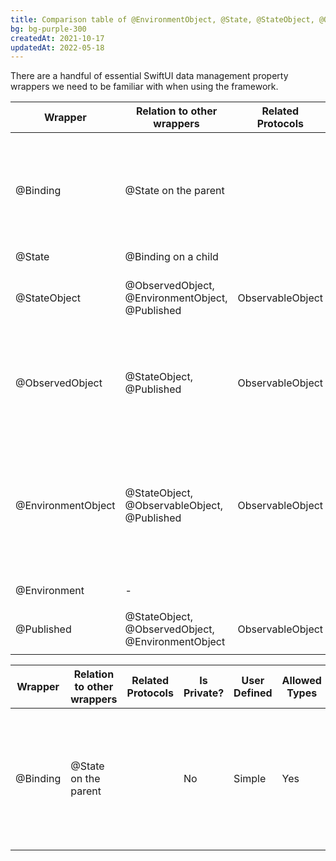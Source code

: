 ```yaml
---
title: Comparison table of @EnvironmentObject, @State, @StateObject, @ObservedObject, @Environment
bg: bg-purple-300
createdAt: 2021-10-17
updatedAt: 2022-05-18
---
```


There are a handful of essential SwiftUI data management property wrappers we need to be familiar with when using the framework. 

| Wrapper            | Relation to other wrappers                        | Related Protocols | Is Private?     | Allowed Types   | User Defined | Notes |
| ------------------ | -----------------------------------------------   | ----------------- | --------------- | -------------   | --------     | ----- |
| @Binding           | @State on the parent                              |                   | No              | Simple          | Yes          | When a parent has an @State that you want to bind to from a child view. Play button example where a play button uses and toggles the `isPlaying` property of a parent view.       |
| @State             | @Binding on a child                               |                   | Yes             | Simple          | Yes          | -      |
| @StateObject       | @ObservedObject, @EnvironmentObject, @Published   | ObservableObject  | No              | Complex         | Yes          | Use this to instantiate an ObservableObject directly in a local view.     |
| @ObservedObject    | @StateObject, @Published                          | ObservableObject  | No              | Complex         | Yes          | A property wrapped with @ObservedObject should always have its value passed in externally, i.e. from an @StateObject in an ancestor      |
| @EnvironmentObject | @StateObject, @ObservableObject, @Published       | ObservableObject  | No              | Complex         | Yes          | Similarly to @ObservedObject an @EnvironmentObject should always haves its value passed in externally. These are just ObservableObjects stored in the environment.      |
| @Environment       | -                                                 |                   | No              | Simple, Complex | No           | [Complete list of environment values](https://developer.apple.com/documentation/swiftui/environmentvalues) |
| @Published         | @StateObject, @ObservedObject, @EnvironmentObject | ObservableObject  | No              | Simple          | Yes          | Calls `send` on the `objectWillChange` property of an `ObservedObject` |


<div class="flex flex-col">
  <div class="overflow-x-auto sm:-mx-6 lg:-mx-8">
    <div class="py-2 inline-block min-w-full sm:px-6 lg:px-8">
      <div class="overflow-hidden">
        <table class="min-w-full text-center">
          <thead class="border-b">
            <tr>
              <th scope="col" class="text-sm font-medium text-gray-900 px-6 py-4">
                Wrapper
              </th>
              <th scope="col" class="text-sm font-medium text-gray-900 px-6 py-4">
                Relation to other wrappers  
              </th>
              <th scope="col" class="text-sm font-medium text-gray-900 px-6 py-4">
                Related Protocols 
              </th>
              <th scope="col" class="text-sm font-medium text-gray-900 px-6 py-4">
                Is Private?
              </th>
              <th scope="col" class="text-sm font-medium text-gray-900 px-6 py-4">
                User Defined
              </th>
              <th scope="col" class="text-sm font-medium text-gray-900 px-6 py-4">
                Allowed Types
              </th>
              <th scope="col" class="text-sm font-medium text-gray-900 px-6 py-4">
                &nbsp;
              </th>
            </tr>
          </thead>
          <tbody>
            <tr class="border-b">
              <td class="text-sm text-gray-900 font-medium px-6 py-4 whitespace-nowrap">
                @Binding 
              </td>
              <td class="text-sm text-gray-900 font-light px-6 py-4 whitespace-nowrap">
                @State on the parent  
              </td>
              <td class="text-sm text-gray-900 font-light px-6 py-4 whitespace-nowrap">
                &nbsp;
              </td>
              <td class="text-sm text-gray-900 font-light px-6 py-4 whitespace-nowrap">
                No
              </td>
              <td class="text-sm text-gray-900 font-light px-6 py-4 whitespace-nowrap">
                Simple
              </td>
              <td class="text-sm text-gray-900 font-light px-6 py-4 whitespace-nowrap">
                Yes
              </td>
              <td class="text-sm text-gray-900 font-light px-6 py-4 whitespace-nowrap">
                When a parent has an @State that you want to bind to from a child 
              </td>
            </tr>
          </tbody>
        </table>
      </div>
    </div>
  </div>
</div>